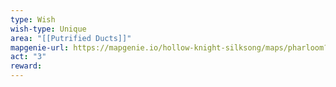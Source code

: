 ```yaml
---
type: Wish
wish-type: Unique
area: "[[Putrified Ducts]]"
mapgenie-url: https://mapgenie.io/hollow-knight-silksong/maps/pharloom?locationIds=479142
act: "3"
reward:
---
```

